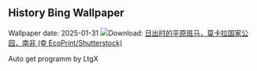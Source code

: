 ## History Bing Wallpaper
Wallpaper date: 2025-01-31
![](https://www.bing.com/th?id=OHR.PlainsZebra_ZH-CN1989542307_UHD.jpg&w=1000)Download: [日出时的平原斑马，莫卡拉国家公园，南非 (© EcoPrint/Shutterstock)](https://www.bing.com/th?id=OHR.PlainsZebra_ZH-CN1989542307_UHD.jpg)

Auto get programm by LtgX
